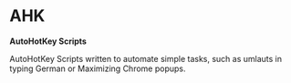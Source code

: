# AHK
<b>AutoHotKey Scripts</b>

AutoHotKey Scripts written to automate simple tasks, such as umlauts in typing German or Maximizing Chrome popups.
